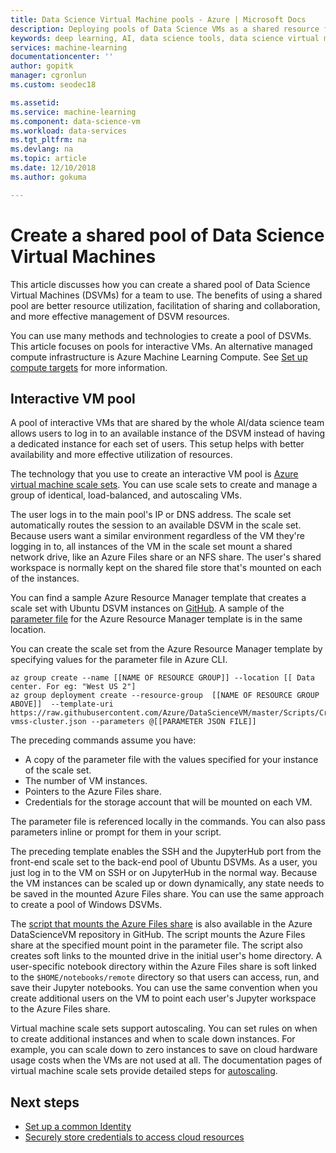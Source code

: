 ```yaml
---
title: Data Science Virtual Machine pools - Azure | Microsoft Docs
description: Deploying pools of Data Science VMs as a shared resource for a team
keywords: deep learning, AI, data science tools, data science virtual machine, geospatial analytics, team data science process
services: machine-learning
documentationcenter: ''
author: gopitk
manager: cgronlun
ms.custom: seodec18

ms.assetid: 
ms.service: machine-learning
ms.component: data-science-vm
ms.workload: data-services
ms.tgt_pltfrm: na
ms.devlang: na
ms.topic: article
ms.date: 12/10/2018
ms.author: gokuma

---
```


# Create a shared pool of Data Science Virtual Machines

This article discusses how you can create a shared pool of Data Science Virtual Machines (DSVMs) for a team to use. The benefits of using a shared pool are better resource utilization, facilitation of sharing and collaboration, and more effective management of DSVM resources. 

You can use many methods and technologies to create a pool of DSVMs. This article focuses on pools for interactive VMs. An alternative managed compute infrastructure is Azure Machine Learning Compute. See [Set up compute targets](../service/how-to-set-up-training-targets.md#amlcompute) for more information.

## Interactive VM pool

A pool of interactive VMs that are shared by the whole AI/data science team allows users to log in to an available instance of the DSVM instead of having a dedicated instance for each set of users. This setup helps with better availability and more effective utilization of resources. 

The technology that you use to create an interactive VM pool is [Azure virtual machine scale sets](https://docs.microsoft.com/azure/virtual-machine-scale-sets/). You can use scale sets to create and manage a group of identical, load-balanced, and autoscaling VMs. 

The user logs in to the main pool's IP or DNS address. The scale set automatically routes the session to an available DSVM in the scale set. Because users want a similar environment regardless of the VM they're logging in to, all instances of the VM in the scale set mount a shared network drive, like an Azure Files share or an NFS share. The user's shared workspace is normally kept on the shared file store that's mounted on each of the instances. 

You can find a sample Azure Resource Manager template that creates a scale set with Ubuntu DSVM instances on [GitHub](https://raw.githubusercontent.com/Azure/DataScienceVM/master/Scripts/CreateDSVM/Ubuntu/dsvm-vmss-cluster.json). A sample of the [parameter file](https://raw.githubusercontent.com/Azure/DataScienceVM/master/Scripts/CreateDSVM/Ubuntu/dsvm-vmss-cluster.parameters.json)  for the Azure Resource Manager template is in the same location. 

You can create the scale set from the Azure Resource Manager template by specifying values for the parameter file in Azure CLI. 

```
az group create --name [[NAME OF RESOURCE GROUP]] --location [[ Data center. For eg: "West US 2"]
az group deployment create --resource-group  [[NAME OF RESOURCE GROUP ABOVE]]  --template-uri https://raw.githubusercontent.com/Azure/DataScienceVM/master/Scripts/CreateDSVM/Ubuntu/dsvm-vmss-cluster.json --parameters @[[PARAMETER JSON FILE]]
```
The preceding commands assume you have:
* A copy of the parameter file with the values specified for your instance of the scale set.
* The number of VM instances.
* Pointers to the Azure Files share.
* Credentials for the storage account that will be mounted on each VM. 

The parameter file is referenced locally in the commands. You can also pass parameters inline or prompt for them in your script.  

The preceding template enables the SSH and the JupyterHub port from the front-end scale set to the back-end pool of Ubuntu DSVMs. As a user, you just log in to the VM on SSH or on JupyterHub in the normal way. Because the VM instances can be scaled up or down dynamically, any state needs to be saved in the mounted Azure Files share. You can use the same approach to create a pool of Windows DSVMs. 

The [script that mounts the Azure Files share](https://raw.githubusercontent.com/Azure/DataScienceVM/master/Extensions/General/mountazurefiles.sh) is also available in the Azure DataScienceVM repository in GitHub. The script mounts the Azure Files share at the specified mount point in the parameter file. The script also creates soft links to the mounted drive in the initial user's home directory. A user-specific notebook directory within the Azure Files share is soft linked to the `$HOME/notebooks/remote` directory so that users can access, run, and save their Jupyter notebooks. You can use the same convention when you create additional users on the VM to point each user's Jupyter workspace to the Azure Files share. 

Virtual machine scale sets support autoscaling. You can set rules on when to create additional instances and when to scale down instances. For example, you can scale down to zero instances to save on cloud hardware usage costs when the VMs are not used at all. The documentation pages of virtual machine scale sets provide detailed steps for [autoscaling](https://docs.microsoft.com/azure/virtual-machine-scale-sets/virtual-machine-scale-sets-autoscale-overview).

## Next steps

* [Set up a common Identity](dsvm-common-identity.md)
* [Securely store credentials to access cloud resources](dsvm-secure-access-keys.md)















